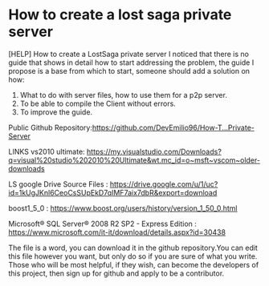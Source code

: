 # How to create a lost saga private server

[HELP] How to create a LostSaga private server
I noticed that there is no guide that shows in detail how to start addressing the problem, the guide I propose is a base from which to start, someone should add a solution on how:

1) What to do with server files, how to use them for a p2p server.
2) To be able to compile the Client without errors.
3) To improve the guide.

Public Github Repository:https://github.com/DevEmilio96/How-T...Private-Server

LINKS
vs2010 ultimate: https://my.visualstudio.com/Downloads?q=visual%20studio%202010%20Ultimate&wt.mc_id=o~msft~vscom~older-downloads

LS google Drive Source Files : https://drive.google.com/u/1/uc?id=1kUgJKnl6CeoCsSUpEkD7qIMF7aix7dbR&export=download

boost1_5_0  : https://www.boost.org/users/history/version_1_50_0.html

Microsoft® SQL Server® 2008 R2 SP2 - Express Edition : https://www.microsoft.com/it-it/download/details.aspx?id=30438

The file is a word, you can download it in the github repository.You can edit this file however you want, but only do so if you are sure of what you write. Those who will be most helpful, if they wish, can become the developers of this project, then sign up for github and apply to be a contributor.
